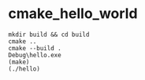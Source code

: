 # cmake_hello_world

```
mkdir build && cd build	
cmake ..
cmake --build .
Debug\hello.exe
(make)
(./hello)
```
